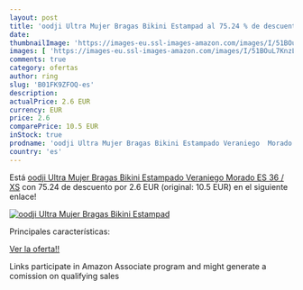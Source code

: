 ```yaml
---
layout: post
title: 'oodji Ultra Mujer Bragas Bikini Estampad al 75.24 % de descuento'
date: 
thumbnailImage: 'https://images-eu.ssl-images-amazon.com/images/I/51BOuL7KnzL._SL200_.jpg'
images: [ 'https://images-eu.ssl-images-amazon.com/images/I/51BOuL7KnzL._SL200_.jpg' ]
comments: true
category: ofertas
author: ring
slug: 'B01FK9ZFOQ-es'
description:
actualPrice: 2.6 EUR
currency: EUR
price: 2.6
comparePrice: 10.5 EUR
inStock: true
prodname: 'oodji Ultra Mujer Bragas Bikini Estampado Veraniego  Morado  ES 36 / XS'
country: 'es'
---
```


Está [oodji Ultra Mujer Bragas Bikini Estampado Veraniego  Morado  ES 36 / XS](https://www.amazon.es/dp/B01FK9ZFOQ/?tag=tolees-21) con 75.24 de descuento por 2.6 EUR (original: 10.5 EUR) en el siguiente enlace!

[![oodji Ultra Mujer Bragas Bikini Estampad](https://images-eu.ssl-images-amazon.com/images/I/51BOuL7KnzL._SL200_.jpg)](https://www.amazon.es/dp/B01FK9ZFOQ/?tag=tolees-21)

Principales características:


[Ver la oferta!!](https://www.amazon.es/dp/B01FK9ZFOQ/?tag=tolees-21)

Links participate in Amazon Associate program and might generate a comission on qualifying sales


